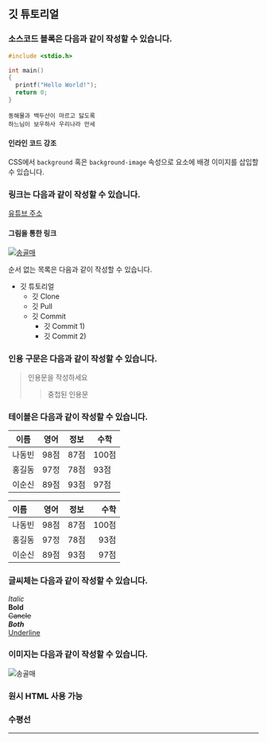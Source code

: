 ## 깃 튜토리얼

### 소스코드 블록은 다음과 같이 작성할 수 있습니다.

```c
#include <stdio.h>

int main()
{
  printf("Hello World!");
  return 0;
}
```  
```plaintext
동해물과 백두산이 마르고 닳도록  
하느님이 보우하사 우리나라 만세  
```

#### 인라인 코드 강조  
CSS에서 `background` 혹은 `background-image` 속성으로 요소에 배경 이미지를 삽입할 수 있습니다.  

### 링크는 다음과 같이 작성할 수 있습니다.

[유튜브 주소](https://www.youtube.com/watch?v=MFJIOqxK6k8&list=PLRx0vPvlEmdD5FLIdwTM4mKBgyjv4no81&index=11 "title")<br/>
#### 그림을 통한 링크
[![송골매](http://blogfiles.naver.net/20130807_96/485261o_1375864766484YSWGg_PNG/%BC%DB%B0%F1%B8%C52.PNG)](https://www.youtube.com/watch?v=MFJIOqxK6k8&list=PLRx0vPvlEmdD5FLIdwTM4mKBgyjv4no81&index=11)

순서 없는 목록은 다음과 같이 작성할 수 있습니다.

* 깃 튜토리얼
    * 깃 Clone
    * 깃 Pull
    * 깃 Commit
        * 깃 Commit 1)
        * 깃 Commit 2)

### 인용 구문은 다음과 같이 작성할 수 있습니다.

> 인용문을 작성하세요 <br/>
>> 중첩된 인용문 <br/> 

### 테이블은 다음과 같이 작성할 수 있습니다.

이름|영어|정보|수학
---|---|---|---|
나동빈|98점|87점|100점|
홍길동|97정|78점|93점|
이순신|89점|93점|97점|  

이름|영어|정보|수학
:--|:--:|:--:|--:
나동빈|98점|87점|100점
홍길동|97정|78점|93점
이순신|89점|93점|97점

### 글씨체는 다음과 같이 작성할 수 있습니다.

*Italic*<br/>
**Bold**<br/>
~~Cancle~~<br/>
***Both***<br/>
<u>Underline</u>

### 이미지는 다음과 같이 작성할 수 있습니다.

![송골매](http://blogfiles.naver.net/20130807_96/485261o_1375864766484YSWGg_PNG/%BC%DB%B0%F1%B8%C52.PNG)

### 원시 HTML 사용 가능  

### 수평선
***
